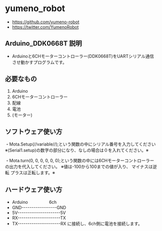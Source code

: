 

# yumeno_robot
* https://github.com/yumeno-robot
* https://twitter.com/YumenoRobot


## Arduino_DDK0668T 説明
* Arduinoと6CHモーターコントローラー(DDK0668T)をUARTシリアル通信させ動かすプログラムです。

## 必要なもの
1.  Arduino
2.  6CHモーターコントローラー
3.  配線
4.  電池
5.  (モーター)

## ソフトウェア使い方
 ・Mota.Setup(//variable//);という関数の中にシリアル番号を入力してください
 ※(Serial1.setup)の数字の部分になり、なしの場合は０を入れてください。※

 ・Mota.turn(0, 0, 0, 0, 0, 0);という関数の中には6CHモーターコントローラーの出力を代入してください。
 ※値は-100から100までの値が入り、
 マイナスは逆転
 プラスは正転します。※

 ##  ハードウェア使い方
* Arduino　　　　　6ch
* GND------------------GND
* 5V----------------------5V
* RX----------------------TX
* TX----------------------RX
    に接続し、6ch側に電池を接続します。






